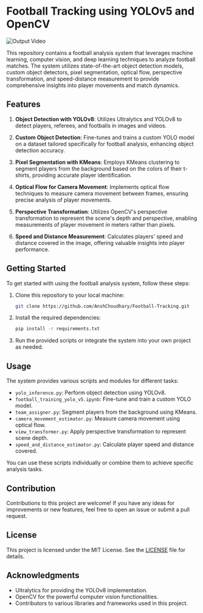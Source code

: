 # Football Tracking using YOLOv5 and OpenCV

![Output Video](https://github.com/AnshChoudhary/Football-Tracking/blob/main/output_videos/output_video.gif)

This repository contains a football analysis system that leverages machine learning, computer vision, and deep learning techniques to analyze football matches. The system utilizes state-of-the-art object detection models, custom object detectors, pixel segmentation, optical flow, perspective transformation, and speed-distance measurement to provide comprehensive insights into player movements and match dynamics.

## Features

1. **Object Detection with YOLOv8**: Utilizes Ultralytics and YOLOv8 to detect players, referees, and footballs in images and videos.

2. **Custom Object Detection**: Fine-tunes and trains a custom YOLO model on a dataset tailored specifically for football analysis, enhancing object detection accuracy.

3. **Pixel Segmentation with KMeans**: Employs KMeans clustering to segment players from the background based on the colors of their t-shirts, providing accurate player identification.

4. **Optical Flow for Camera Movement**: Implements optical flow techniques to measure camera movement between frames, ensuring precise analysis of player movements.

5. **Perspective Transformation**: Utilizes OpenCV's perspective transformation to represent the scene's depth and perspective, enabling measurements of player movement in meters rather than pixels.

6. **Speed and Distance Measurement**: Calculates players' speed and distance covered in the image, offering valuable insights into player performance.

## Getting Started

To get started with using the football analysis system, follow these steps:

1. Clone this repository to your local machine:

    ```bash
    git clone https://github.com/AnshChoudhary/Football-Tracking.git
    ```

2. Install the required dependencies:

    ```bash
    pip install -r requirements.txt
    ```

3. Run the provided scripts or integrate the system into your own project as needed.

## Usage

The system provides various scripts and modules for different tasks:

- `yolo_inference.py`: Perform object detection using YOLOv8.
- `football_training_yolo_v5.ipynb`: Fine-tune and train a custom YOLO model.
- `team_assigner.py`: Segment players from the background using KMeans.
- `camera_movement_estimator.py`: Measure camera movement using optical flow.
- `view_transformer.py`: Apply perspective transformation to represent scene depth.
- `speed_and_distance_estimator.py`: Calculate player speed and distance covered.

You can use these scripts individually or combine them to achieve specific analysis tasks.

## Contribution

Contributions to this project are welcome! If you have any ideas for improvements or new features, feel free to open an issue or submit a pull request.

## License

This project is licensed under the MIT License. See the [LICENSE](LICENSE) file for details.

## Acknowledgments

- Ultralytics for providing the YOLOv8 implementation.
- OpenCV for the powerful computer vision functionalities.
- Contributors to various libraries and frameworks used in this project.
